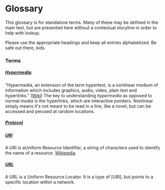 # Glossary

This glossary is for standalone terms. Many of these may be defined in the main text, but are presented here without a contextual storyline in order to help with lookup.

Please use the appropriate headings and keep all entries alphabetized. Be safe out there, kids.

### Terms

##### [Hypermedia](https://github.com/RichardLitt/ipfs-textbook#what-does-hypermedia-mean)

"Hypermedia, an extension of the term hypertext, is a nonlinear medium of information which includes graphics, audio, video, plain text and hyperlinks." ([Wiki](https://en.wikipedia.org/wiki/Hypermedia)) The key to understanding _hypermedia_ as opposed to normal _media_ is the hyperlinks, which are interactive pointers. Nonlinear simply means it's not meant to be read in a line, like a novel, but can be accessed and perused at random locations.

##### [Protocol](https://github.com/RichardLitt/ipfs-textbook#what-is-a-protocol-is-it-a-technical-specification-or-the-implementation-or-both)
##### [URI]()

A URI is aUniform Resource Identifier, a string of characters used to identify the name of a resource. [Wikipedia](https://en.wikipedia.org/wiki/Uniform_Resource_Identifier).

##### [URL]()

A URL is a Uniform Resource Locator. It is a type of [URI], but points to a specific location within a network.
